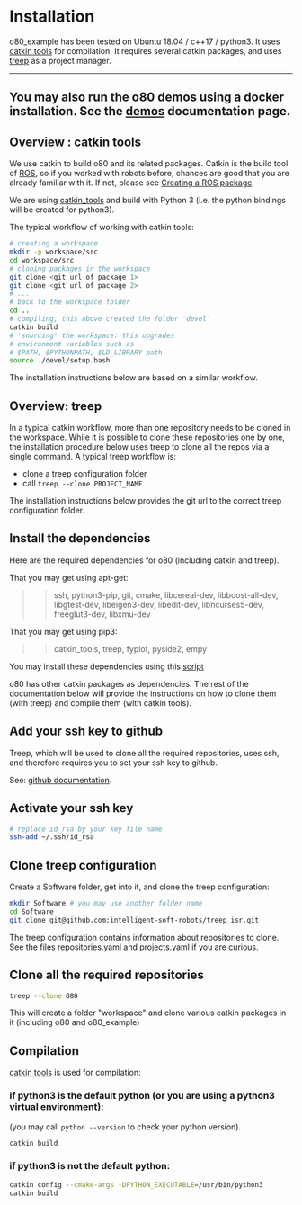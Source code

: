 
# Installation

o80_example has been tested on Ubuntu 18.04 / c++17 / python3.
It uses [catkin tools](https://catkin-tools.readthedocs.io) for compilation.
It requires several catkin packages, and uses [treep](https://pypi.org/project/treep/) as a project manager.

---
You may also run the o80 demos using a docker installation.
See the [demos](https://intelligent-soft-robots.github.io/code_documentation/o80_example/docs/html/doc/02_demos.html) documentation page.
---

## Overview : catkin tools

We use catkin to build o80 and its related packages. Catkin is the build tool of [ROS](https://www.ros.org/),
so if you worked with robots before, chances are good that you are already familiar with it.
If not, please see [Creating a ROS package](wiki.ros.org/catkin/Tutorials/CreatingPackage).

We are using [catkin_tools](https://catkin-tools.readthedocs.io/en/latest/index.html) and build with Python 3
(i.e. the python bindings will be created for python3).

The typical workflow of working with catkin tools:

```bash
# creating a workspace
mkdir -p workspace/src
cd workspace/src
# cloning packages in the workspace
git clone <git url of package 1>
git clone <git url of package 2>
# ...
# back to the workspace folder
cd .. 
# compiling, this above created the folder 'devel'
catkin build 
# 'sourcing' the workspace: this upgrades 
# environmont variables such as 
# $PATH, $PYTHONPATH, $LD_LIBRARY path
source ./devel/setup.bash
```
The installation instructions below are based on a similar workflow.

## Overview: treep

In a typical catkin workflow, more than one repository needs to be cloned in the workspace.
While it is possible to clone these repositories one by one, the installation procedure below uses
treep to clone all the repos via a single command. A typical treep workflow is:

- clone a treep configuration folder
- call ```treep --clone PROJECT_NAME```

The installation instructions below provides the git url to the correct treep configuration folder.

## Install the dependencies

Here are the required dependencies for o80 (including catkin and treep).

That you may get using apt-get:

>> ssh, python3-pip, git, cmake, libcereal-dev, libboost-all-dev, libgtest-dev, libeigen3-dev, libedit-dev, libncurses5-dev, freeglut3-dev, libxmu-dev

That you may get using pip3:

>> catkin_tools, treep, fyplot, pyside2, empy

You may install these dependencies using this [script](https://github.com/intelligent-soft-robots/o80/blob/master/o80_dependencies)

o80 has other catkin packages as dependencies. The rest of the documentation below will provide the instructions on how to clone them (with treep) and compile them (with catkin tools).

## Add your ssh key to github

Treep, which will be used to clone all the required repositories, uses ssh, and therefore requires you to set your ssh key to github.

See: [github documentation](https://help.github.com/en/github/authenticating-to-github/connecting-to-github-with-ssh).

## Activate your ssh key

```bash
# replace id_rsa by your key file name
ssh-add ~/.ssh/id_rsa
```

## Clone treep configuration

Create a Software folder, get into it, and clone the treep configuration:

```bash
mkdir Software # you may use another folder name
cd Software
git clone git@github.com:intelligent-soft-robots/treep_isr.git
```

The treep configuration contains information about repositories to clone. See the files repositories.yaml and projects.yaml if you are curious.

## Clone all the required repositories

```bash
treep --clone O80
```

This will create a folder "workspace" and clone various catkin packages in it (including o80 and o80_example)

## Compilation

[catkin tools](https://catkin-tools.readthedocs.io/) is used for compilation:

### if python3 is the default python (or you are using a python3 virtual environment):

(you may call ```python --version``` to check your python version).

```bash
catkin build

```
### if python3 is not the default python:

```bash
catkin config --cmake-args -DPYTHON_EXECUTABLE=/usr/bin/python3
catkin build
```

